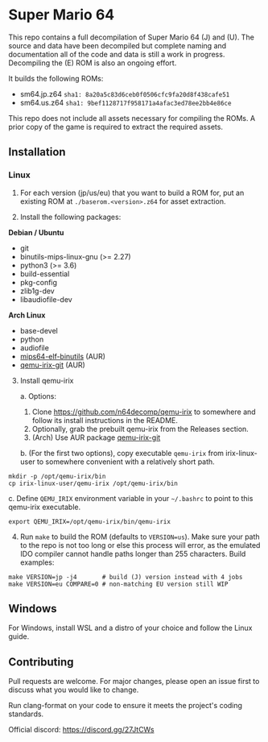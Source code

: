 # Super Mario 64

This repo contains a full decompilation of Super Mario 64 (J) and (U).
The source and data have been decompiled but complete naming and documentation
all of the code and data is still a work in progress. Decompiling the (E) ROM
is also an ongoing effort.

It builds the following ROMs:

* sm64.jp.z64 `sha1: 8a20a5c83d6ceb0f0506cfc9fa20d8f438cafe51`
* sm64.us.z64 `sha1: 9bef1128717f958171a4afac3ed78ee2bb4e86ce`

This repo does not include all assets necessary for compiling the ROMs.
A prior copy of the game is required to extract the required assets.

## Installation

### Linux

1. For each version (jp/us/eu) that you want to build a ROM for, put an existing ROM at
`./baserom.<version>.z64` for asset extraction.

2. Install the following packages:

__Debian / Ubuntu__
* git
* binutils-mips-linux-gnu (>= 2.27)
* python3 (>= 3.6)
* build-essential
* pkg-config
* zlib1g-dev
* libaudiofile-dev

__Arch Linux__
* base-devel
* python
* audiofile
* [mips64-elf-binutils](https://aur.archlinux.org/packages/mips64-elf-binutils) (AUR)
* [qemu-irix-git](https://aur.archlinux.org/packages/qemu-irix-git) (AUR)


3. Install qemu-irix

   a. Options:
      1. Clone https://github.com/n64decomp/qemu-irix to somewhere and follow its
         install instructions in the README.
      2. Optionally, grab the prebuilt qemu-irix from the Releases section.
      3. (Arch) Use AUR package [qemu-irix-git](https://aur.archlinux.org/packages/qemu-irix-git)

   b. (For the first two options), copy executable `qemu-irix` from irix-linux-user to
      somewhere convenient with a relatively short path.
```
mkdir -p /opt/qemu-irix/bin
cp irix-linux-user/qemu-irix /opt/qemu-irix/bin
```

   c. Define `QEMU_IRIX` environment variable in your `~/.bashrc` to point to
      this qemu-irix executable.
```
export QEMU_IRIX=/opt/qemu-irix/bin/qemu-irix
```

4. Run `make` to build the ROM (defaults to `VERSION=us`). Make sure your path to
   the repo is not too long or else this process will error, as the emulated
   IDO compiler cannot handle paths longer than 255 characters.
Build examples:
```
make VERSION=jp -j4       # build (J) version instead with 4 jobs
make VERSION=eu COMPARE=0 # non-matching EU version still WIP
```

## Windows

For Windows, install WSL and a distro of your choice and follow the Linux guide.

## Contributing

Pull requests are welcome. For major changes, please open an issue first to
discuss what you would like to change.

Run clang-format on your code to ensure it meets the project's coding standards.

Official discord: https://discord.gg/27JtCWs

